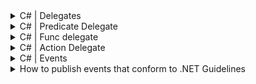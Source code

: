 <details>
           <summary>
               C# | Delegates
           </summary>
           <a href="https://www.geeksforgeeks.org/c-sharp-delegates/">https://www.geeksforgeeks.org/c-sharp-delegates/</a>
           </details>
           
<details>
           <summary>
              C# | Predicate Delegate
           </summary>
           <a href="https://www.geeksforgeeks.org/c-sharp-predicate-delegate/?ref=lbp">https://www.geeksforgeeks.org/c-sharp-predicate-delegate/?ref=lbp</a>
</details>
           <details>
           <summary>
              C# | Func delegate
           </summary>
           <a href="https://www.geeksforgeeks.org/c-sharp-func-delegate/?ref=lbp">https://www.geeksforgeeks.org/c-sharp-func-delegate/?ref=lbp</a>
</details>

<details>       
           <summary>
              C# | Action Delegate
           </summary>
           <a href="https://www.geeksforgeeks.org/c-sharp-action-delegate/?ref=lbp">https://www.geeksforgeeks.org/c-sharp-action-delegate/?ref=lbp</a>
           </details>    
        <details>
           <summary>
              C# | Events
           </summary>
           <a href="https://www.tutorialsteacher.com/csharp/csharp-event">https://www.tutorialsteacher.com/csharp/csharp-event</a>
         </details>
             <details>
           <summary>
             How to publish events that conform to .NET Guidelines
           </summary>
           <a href="https://docs.microsoft.com/en-us/dotnet/csharp/programming-guide/events/how-to-publish-events-that-conform-to-net-framework-guidelines">https://docs.microsoft.com/en-us/dotnet/csharp/programming-guide/events/how-to-publish-events-that-conform-to-net-framework-guidelines</a>
         </details>
